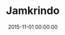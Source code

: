 ---
layout: inner
position: left
title: 'Jamkrindo'
lead_text: 'Worked in a team to programmed the back-end and front-end function of the system.'
tags: ['SQL Server Database', 'PHP', 'Yii 2', 'HTML', 'CSS', 'jQuery']
featured_image: '/img/posts/jamkrindo.png'
date: 2015-11-01 00:00:00
categories: ['Web Development']
project_link: ''
button_icon: ''
button_text: ''
order: 8
visible: 1
company: 'Aditya Arta Abadi, PT'
---